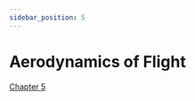 ```yaml
---
sidebar_position: 5
---
```


# Aerodynamics of Flight

[Chapter 5](https://www.faa.gov/sites/faa.gov/files/07_phak_ch5_0.pdf)